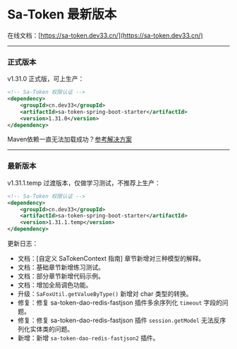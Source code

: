 # Sa-Token 最新版本

在线文档：[https://sa-token.dev33.cn/](https://sa-token.dev33.cn/)

--- 

### 正式版本 
v1.31.0 正式版，可上生产：

``` xml
<!-- Sa-Token 权限认证 -->
<dependency>
    <groupId>cn.dev33</groupId>
    <artifactId>sa-token-spring-boot-starter</artifactId>
    <version>1.31.0</version>
</dependency>
```

Maven依赖一直无法加载成功？[参考解决方案](https://sa-token.dev33.cn/doc.html#/start/maven-pull)

--- 

### 最新版本

v1.31.1.temp 过渡版本，仅做学习测试，不推荐上生产：
``` xml
<!-- Sa-Token 权限认证 -->
<dependency>
    <groupId>cn.dev33</groupId>
    <artifactId>sa-token-spring-boot-starter</artifactId>
    <version>1.31.1.temp</version>
</dependency>
```

更新日志：
- 文档：[自定义 SaTokenContext 指南] 章节新增对三种模型的解释。
- 文档：基础章节新增练习测试。
- 文档：部分章节新增代码示例。
- 文档：增加全局调色功能。
- 升级：`SaFoxUtil.getValueByType()` 新增对 char 类型的转换。
- 修复：修复 sa-token-dao-redis-fastjson 插件多余序列化 `timeout` 字段的问题。
- 修复：修复 sa-token-dao-redis-fastjson 插件 `session.getModel` 无法反序列化实体类的问题。
- 新增：新增 `sa-token-dao-redis-fastjson2` 插件。











